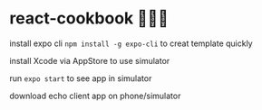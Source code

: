 # react-cookbook 🥗🥘🧁

install expo cli `npm install -g expo-cli` to creat template quickly

install Xcode via AppStore to use simulator

run `expo start` to see app in simulator

download echo client app on phone/simulator
